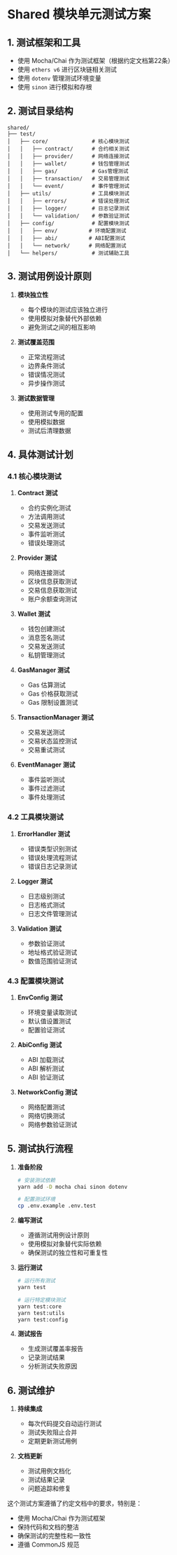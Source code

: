 # Shared 模块单元测试方案

## 1. 测试框架和工具
- 使用 Mocha/Chai 作为测试框架（根据约定文档第22条）
- 使用 `ethers v6` 进行区块链相关测试
- 使用 `dotenv` 管理测试环境变量
- 使用 `sinon` 进行模拟和存根

## 2. 测试目录结构
```
shared/
├── test/
│   ├── core/              # 核心模块测试
│   │   ├── contract/      # 合约相关测试
│   │   ├── provider/      # 网络连接测试
│   │   ├── wallet/        # 钱包管理测试
│   │   ├── gas/           # Gas管理测试
│   │   ├── transaction/   # 交易管理测试
│   │   └── event/         # 事件管理测试
│   ├── utils/             # 工具模块测试
│   │   ├── errors/        # 错误处理测试
│   │   ├── logger/        # 日志记录测试
│   │   └── validation/    # 参数验证测试
│   ├── config/            # 配置模块测试
│   │   ├── env/          # 环境配置测试
│   │   ├── abi/          # ABI配置测试
│   │   └── network/      # 网络配置测试
│   └── helpers/           # 测试辅助工具
```

## 3. 测试用例设计原则
1. **模块独立性**
   - 每个模块的测试应该独立进行
   - 使用模拟对象替代外部依赖
   - 避免测试之间的相互影响

2. **测试覆盖范围**
   - 正常流程测试
   - 边界条件测试
   - 错误情况测试
   - 异步操作测试

3. **测试数据管理**
   - 使用测试专用的配置
   - 使用模拟数据
   - 测试后清理数据

## 4. 具体测试计划

### 4.1 核心模块测试
1. **Contract 测试**
   - 合约实例化测试
   - 方法调用测试
   - 交易发送测试
   - 事件监听测试
   - 错误处理测试

2. **Provider 测试**
   - 网络连接测试
   - 区块信息获取测试
   - 交易信息获取测试
   - 账户余额查询测试

3. **Wallet 测试**
   - 钱包创建测试
   - 消息签名测试
   - 交易发送测试
   - 私钥管理测试

4. **GasManager 测试**
   - Gas 估算测试
   - Gas 价格获取测试
   - Gas 限制设置测试

5. **TransactionManager 测试**
   - 交易发送测试
   - 交易状态监控测试
   - 交易重试测试

6. **EventManager 测试**
   - 事件监听测试
   - 事件过滤测试
   - 事件处理测试

### 4.2 工具模块测试
1. **ErrorHandler 测试**
   - 错误类型识别测试
   - 错误处理流程测试
   - 错误日志记录测试

2. **Logger 测试**
   - 日志级别测试
   - 日志格式测试
   - 日志文件管理测试

3. **Validation 测试**
   - 参数验证测试
   - 地址格式验证测试
   - 数值范围验证测试

### 4.3 配置模块测试
1. **EnvConfig 测试**
   - 环境变量读取测试
   - 默认值设置测试
   - 配置验证测试

2. **AbiConfig 测试**
   - ABI 加载测试
   - ABI 解析测试
   - ABI 验证测试

3. **NetworkConfig 测试**
   - 网络配置测试
   - 网络切换测试
   - 网络参数验证测试

## 5. 测试执行流程
1. **准备阶段**
   ```bash
   # 安装测试依赖
   yarn add -D mocha chai sinon dotenv
   
   # 配置测试环境
   cp .env.example .env.test
   ```

2. **编写测试**
   - 遵循测试用例设计原则
   - 使用模拟对象替代实际依赖
   - 确保测试的独立性和可重复性

3. **运行测试**
   ```bash
   # 运行所有测试
   yarn test
   
   # 运行特定模块测试
   yarn test:core
   yarn test:utils
   yarn test:config
   ```

4. **测试报告**
   - 生成测试覆盖率报告
   - 记录测试结果
   - 分析测试失败原因

## 6. 测试维护
1. **持续集成**
   - 每次代码提交自动运行测试
   - 测试失败阻止合并
   - 定期更新测试用例

2. **文档更新**
   - 测试用例文档化
   - 测试结果记录
   - 问题追踪和修复

这个测试方案遵循了约定文档中的要求，特别是：
- 使用 Mocha/Chai 作为测试框架
- 保持代码和文档的整洁
- 确保测试的完整性和一致性
- 遵循 CommonJS 规范 